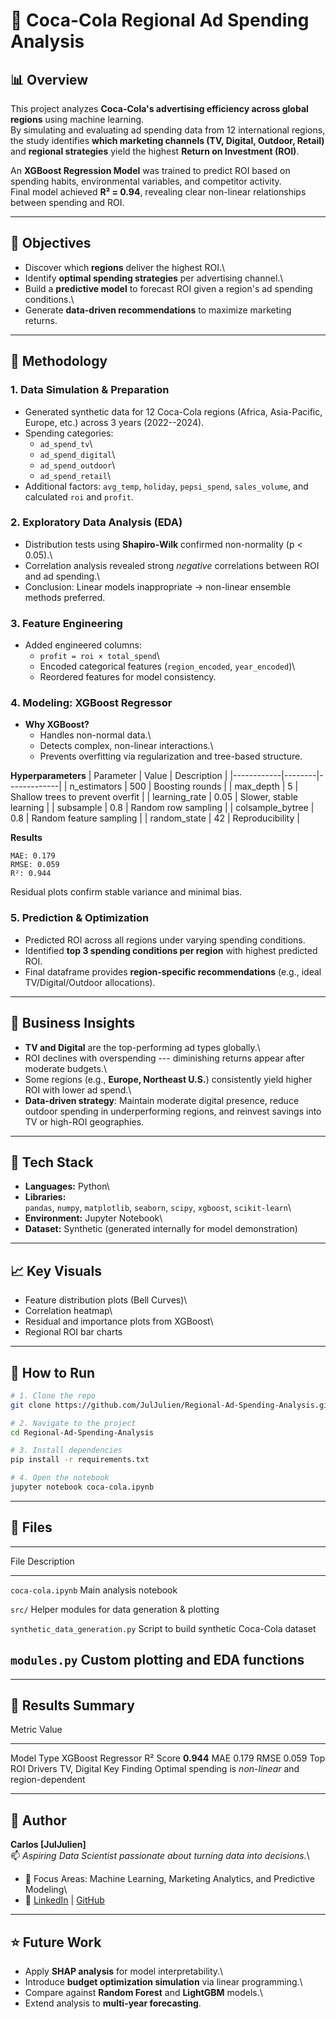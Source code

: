 # 🥤 Coca-Cola Regional Ad Spending Analysis

## 📊 Overview

This project analyzes **Coca-Cola's advertising efficiency across global
regions** using machine learning.\
By simulating and evaluating ad spending data from 12 international
regions, the study identifies **which marketing channels (TV, Digital,
Outdoor, Retail)** and **regional strategies** yield the highest
**Return on Investment (ROI)**.

An **XGBoost Regression Model** was trained to predict ROI based on
spending habits, environmental variables, and competitor activity.\
Final model achieved **R² = 0.94**, revealing clear non-linear
relationships between spending and ROI.

------------------------------------------------------------------------

## 🎯 Objectives

-   Discover which **regions** deliver the highest ROI.\
-   Identify **optimal spending strategies** per advertising channel.\
-   Build a **predictive model** to forecast ROI given a region's ad
    spending conditions.\
-   Generate **data-driven recommendations** to maximize marketing
    returns.

------------------------------------------------------------------------

## 🧠 Methodology

### 1. **Data Simulation & Preparation**

-   Generated synthetic data for 12 Coca-Cola regions (Africa,
    Asia-Pacific, Europe, etc.) across 3 years (2022--2024).
-   Spending categories:
    -   `ad_spend_tv`\
    -   `ad_spend_digital`\
    -   `ad_spend_outdoor`\
    -   `ad_spend_retail`\
-   Additional factors: `avg_temp`, `holiday`, `pepsi_spend`,
    `sales_volume`, and calculated `roi` and `profit`.

### 2. **Exploratory Data Analysis (EDA)**

-   Distribution tests using **Shapiro-Wilk** confirmed non-normality (p
    \< 0.05).\
-   Correlation analysis revealed strong *negative* correlations between
    ROI and ad spending.\
-   Conclusion: Linear models inappropriate → non-linear ensemble
    methods preferred.

### 3. **Feature Engineering**

-   Added engineered columns:
    -   `profit = roi × total_spend`\
    -   Encoded categorical features (`region_encoded`, `year_encoded`)\
    -   Reordered features for model consistency.

### 4. **Modeling: XGBoost Regressor**

-   **Why XGBoost?**
    -   Handles non-normal data.\
    -   Detects complex, non-linear interactions.\
    -   Prevents overfitting via regularization and tree-based
        structure.

**Hyperparameters** \| Parameter \| Value \| Description \|
\|------------\|--------\|-------------\| \| n_estimators \| 500 \|
Boosting rounds \| \| max_depth \| 5 \| Shallow trees to prevent overfit
\| \| learning_rate \| 0.05 \| Slower, stable learning \| \| subsample
\| 0.8 \| Random row sampling \| \| colsample_bytree \| 0.8 \| Random
feature sampling \| \| random_state \| 42 \| Reproducibility \|

**Results**

    MAE: 0.179
    RMSE: 0.059
    R²: 0.944

Residual plots confirm stable variance and minimal bias.

### 5. **Prediction & Optimization**

-   Predicted ROI across all regions under varying spending conditions.
-   Identified **top 3 spending conditions per region** with highest
    predicted ROI.
-   Final dataframe provides **region-specific recommendations** (e.g.,
    ideal TV/Digital/Outdoor allocations).

------------------------------------------------------------------------

## 💼 Business Insights

-   **TV and Digital** are the top-performing ad types globally.\
-   ROI declines with overspending --- diminishing returns appear after
    moderate budgets.\
-   Some regions (e.g., **Europe, Northeast U.S.**) consistently yield
    higher ROI with lower ad spend.\
-   **Data-driven strategy**: Maintain moderate digital presence, reduce
    outdoor spending in underperforming regions, and reinvest savings
    into TV or high-ROI geographies.

------------------------------------------------------------------------

## 🧩 Tech Stack

-   **Languages:** Python\
-   **Libraries:**\
    `pandas`, `numpy`, `matplotlib`, `seaborn`, `scipy`, `xgboost`,
    `scikit-learn`\
-   **Environment:** Jupyter Notebook\
-   **Dataset:** Synthetic (generated internally for model
    demonstration)

------------------------------------------------------------------------

## 📈 Key Visuals

-   Feature distribution plots (Bell Curves)\
-   Correlation heatmap\
-   Residual and importance plots from XGBoost\
-   Regional ROI bar charts

------------------------------------------------------------------------

## 🚀 How to Run

``` bash
# 1. Clone the repo
git clone https://github.com/JulJulien/Regional-Ad-Spending-Analysis.git

# 2. Navigate to the project
cd Regional-Ad-Spending-Analysis

# 3. Install dependencies
pip install -r requirements.txt

# 4. Open the notebook
jupyter notebook coca-cola.ipynb
```

------------------------------------------------------------------------

## 🧾 Files

  ----------------------------------------------------------------------------------
  File                             Description
  -------------------------------- -------------------------------------------------
  `coca-cola.ipynb`                Main analysis notebook

  `src/`                           Helper modules for data generation & plotting

  `synthetic_data_generation.py`   Script to build synthetic Coca-Cola dataset

  `modules.py`                     Custom plotting and EDA functions
  ----------------------------------------------------------------------------------

------------------------------------------------------------------------

## 🏁 Results Summary

  Metric            Value
  ----------------- -------------------------------------------------------
  Model Type        XGBoost Regressor
  R² Score          **0.944**
  MAE               0.179
  RMSE              0.059
  Top ROI Drivers   TV, Digital
  Key Finding       Optimal spending is *non-linear* and region-dependent

------------------------------------------------------------------------

## 🧃 Author

**Carlos \[JulJulien\]**\
📫 *Aspiring Data Scientist passionate about turning data into
decisions.*\
- 🧩 Focus Areas: Machine Learning, Marketing Analytics, and Predictive
Modeling\
- 🔗 [LinkedIn](https://www.linkedin.com/in/) \|
[GitHub](https://github.com/JulJulien)

------------------------------------------------------------------------

## ⭐ Future Work

-   Apply **SHAP analysis** for model interpretability.\
-   Introduce **budget optimization simulation** via linear
    programming.\
-   Compare against **Random Forest** and **LightGBM** models.\
-   Extend analysis to **multi-year forecasting**.
